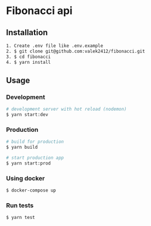 # Fibonacci api

## Installation

```bash
1. Create .env file like .env.example
2. $ git clone git@github.com:valek2412/fibonacci.git
3. $ cd fibonacci
4. $ yarn install
```

## Usage

### Development
```bash
# development server with hot reload (nodemon)
$ yarn start:dev
```

### Production

```bash
# build for production
$ yarn build

# start production app
$ yarn start:prod
```

### Using docker

```bash
$ docker-compose up
```

### Run tests

```bash
$ yarn test
```
